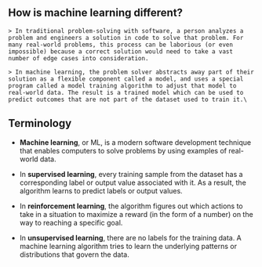 ## How is machine learning different?
    > In traditional problem-solving with software, a person analyzes a problem and engineers a solution in code to solve that problem. For many real-world problems, this process can be laborious (or even impossible) because a correct solution would need to take a vast number of edge cases into consideration.

    > In machine learning, the problem solver abstracts away part of their solution as a flexible component called a model, and uses a special program called a model training algorithm to adjust that model to real-world data. The result is a trained model which can be used to predict outcomes that are not part of the dataset used to train it.\

## Terminology
* **Machine learning**, or ML, is a modern software development technique that enables computers to solve problems by using examples of real-world data.

* In **supervised learning**, every training sample from the dataset has a corresponding label or output value associated with it. As a result, the algorithm learns to predict labels or output values.

* In **reinforcement learning**, the algorithm figures out which actions to take in a situation to maximize a reward (in the form of a number) on the way to reaching a specific goal.

* In **unsupervised learning**, there are no labels for the training data. A machine learning algorithm tries to learn the underlying patterns or distributions that govern the data.